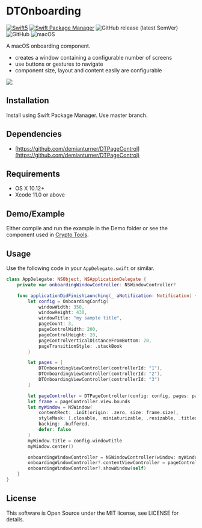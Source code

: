 # DTOnboarding

<a href="https://developer.apple.com/swift"><img alt="Swift5" src="https://img.shields.io/badge/language-Swift5-orange.svg"/></a>
<a href="https://swift.org/package-manager"><img alt="Swift Package Manager" src="https://img.shields.io/badge/SwiftPM-compatible-yellowgreen.svg"/></a>
![GitHub release (latest SemVer)](https://img.shields.io/github/v/release/demianturner/dtonboarding?sort=semver)
![GitHub](https://img.shields.io/github/license/demianturner/dtonboarding)
![macOS](https://img.shields.io/badge/macOS-10.12-green.svg)

A macOS onboarding component.

- creates a window containing a configurable number of screens
- use buttons or gestures to navigate
- component size, layout and content easily are configurable

![](https://i.imgur.com/sJb69GE.gif)


## Installation
Install using Swift Package Manager.  Use master branch.

## Dependencies
- [https://github.com/demianturner/DTPageControl](https://github.com/demianturner/DTPageControl)

## Requirements
- OS X 10.12+
- Xcode 11.0 or above

## Demo/Example
Either compile and run the example in the Demo folder or see the component used in [Crypto Tools](https://apps.apple.com/gb/app/crypto-tools/id1345035239?mt=12).

## Usage

Use the following code in your `AppDelegate.swift` or similar.

```swift
class AppDelegate: NSObject, NSApplicationDelegate {
    private var onboardingWindowController: NSWindowController?

    func applicationDidFinishLaunching(_ aNotification: Notification) {
        let config = OnboardingConfig(
            windowWidth: 350,
            windowHeight: 430,
            windowTitle: "my sample title",
            pageCount: 3,
            pageControlWidth: 200,
            pageControlHeight: 20,
            pageControlVerticalDistanceFromBottom: 20, 
            pageTransitionStyle: .stackBook
        )

        let pages = [
            DTOnboardingViewController(controllerId: "1"),
            DTOnboardingViewController(controllerId: "2"),
            DTOnboardingViewController(controllerId: "3")
        ]

        let pageController = DTPageController(config: config, pages: pages)
        let frame = pageController.view.bounds
        let myWindow = NSWindow(
            contentRect: .init(origin: .zero, size: frame.size),
            styleMask: [.closable, .miniaturizable, .resizable, .titled],
            backing: .buffered,
            defer: false
        )
        myWindow.title = config.windowTitle
        myWindow.center()

        onboardingWindowController = NSWindowController(window: myWindow)
        onboardingWindowController?.contentViewController = pageController
        onboardingWindowController?.showWindow(self)
    }
}
```

## License
This software is Open Source under the MIT license, see LICENSE for details.
